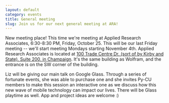 ```yaml
---
layout: default
category: events
title: General meeting
slug: Join us for our next general meeting at ARA!
---
```


New meeting place!  This time we're meeting at Applied Research Associates,
6:30-8:30 PM, Friday, October 25. This will be our last Friday meeting -- we'll
start meeting Mondays starting November 4th. Applied Research Associates is
located at <a href="http://goo.gl/maps/zHrEm">100 Trade Centre Dr.  (sort of by
Kirby and State), Suite 200, in Champaign</a>. It's the same building as Wolfram, and the entrance is on the SW corner of the building.

Liz will be giving our main talk on Google Glass. Through a series of fortunate events, she was able to purchase one and she invites Py-CU members to make this session an interactive one as we discuss how this new wave of mobile technology can impact our lives. There will be Glass playtime as well. App and project ideas are welcome :)

